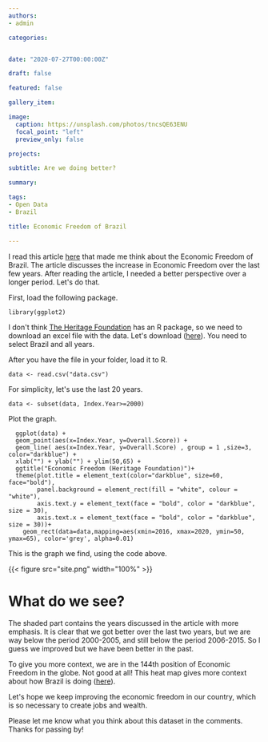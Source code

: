 ```yaml
---
authors:
- admin

categories: 


date: "2020-07-27T00:00:00Z"

draft: false

featured: false

gallery_item:

image:
  caption: https://unsplash.com/photos/tncsQE63ENU
  focal_point: "left"
  preview_only: false

projects:

subtitle: Are we doing better?

summary: 

tags:
- Open Data
- Brazil

title: Economic Freedom of Brazil

---
```


I read this article [here](https://www.heritage.org/international-economies/report/has-brazil-turned-the-corner-toward-greater-economic-freedom) that made me think about the Economic Freedom of Brazil. The article discusses the increase in Economic Freedom over the last few years. After reading the article, I needed a better perspective over a longer period. Let's do that.

First, load the following package.


    library(ggplot2)
    
I don't think [The Heritage Foundation](https://www.heritage.org/) has an R package, so we need to download an excel file with the data. Let's download ([here](https://www.heritage.org/index/explore?view=by-region-country-year&u=637312995746942503)). You need to select Brazil and all years.

After you have the file in your folder, load it to R.
    
    data <- read.csv("data.csv")
    
For simplicity, let's use the last 20 years.

    data <- subset(data, Index.Year>=2000)

Plot the graph.

      ggplot(data) +  
      geom_point(aes(x=Index.Year, y=Overall.Score)) + 
      geom_line( aes(x=Index.Year, y=Overall.Score) , group = 1 ,size=3, color="darkblue") +
      xlab("") + ylab("") + ylim(50,65) +
      ggtitle("Economic Freedom (Heritage Foundation)")+
      theme(plot.title = element_text(color="darkblue", size=60, face="bold"),
            panel.background = element_rect(fill = "white", colour = "white"),
            axis.text.y = element_text(face = "bold", color = "darkblue", size = 30),
            axis.text.x = element_text(face = "bold", color = "darkblue", size = 30))+
        geom_rect(data=data,mapping=aes(xmin=2016, xmax=2020, ymin=50, ymax=65), color='grey', alpha=0.01)        
  
This is the graph we find, using the code above.

{{< figure src="site.png" width="100%" >}}


# What do we see?       

The shaded part contains the years discussed in the article with more emphasis. It is clear that we got better over the last two years, but we are way below the period 2000-2005, and still below the period 2006-2015. So I guess we improved but we have been better in the past.

To give you more context, we are in the 144th position of Economic Freedom in the globe. Not good at all! This heat map gives more context about how Brazil is doing  ([here](https://www.heritage.org/index/heatmap?version=1386)).

Let's hope we keep improving the economic freedom in our country, which is so necessary to create jobs and wealth.

Please let me know what you think about this dataset in the comments. Thanks for passing by!

